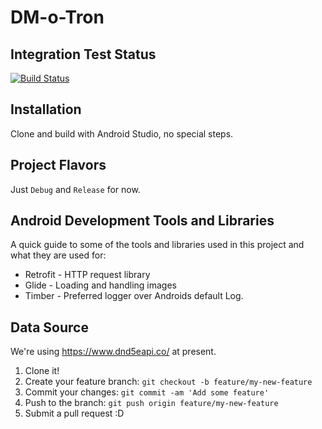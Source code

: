 # DM-o-Tron

## Integration Test Status
[![Build Status](https://app.bitrise.io/app/6503ce1a7598f21a/status.svg?token=cbNme3TYZwK_VZObVpq8EQ)](https://app.bitrise.io/app/6503ce1a7598f21a)

## Installation
Clone and build with Android Studio, no special steps.

## Project Flavors
Just `Debug` and `Release` for now.

## Android Development Tools and Libraries
A quick guide to some of the tools and libraries used in this project and what they are used for:
* Retrofit - HTTP request library
* Glide - Loading and handling images
* Timber - Preferred logger over Androids default Log.

## Data Source
We're using https://www.dnd5eapi.co/ at present.

1. Clone it!
2. Create your feature branch: `git checkout -b feature/my-new-feature`
3. Commit your changes: `git commit -am 'Add some feature'`
4. Push to the branch: `git push origin feature/my-new-feature`
5. Submit a pull request :D
